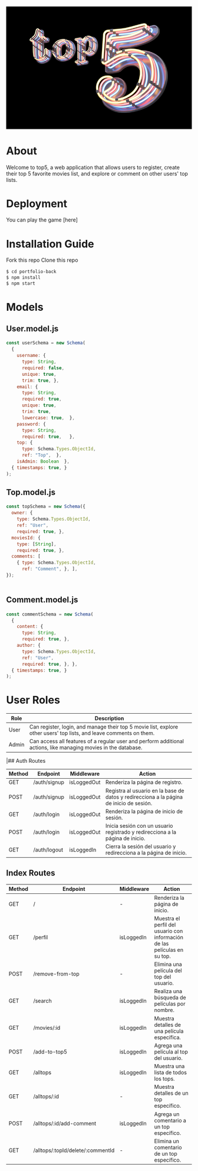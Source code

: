 
![Project Image](./public/images/top53.jpeg)

# About
Welcome to top5, a web application that allows users to register, create their top 5 favorite movies list, and explore or comment on other users' top lists.

# Deployment
You can play the game [here]

# Installation Guide
Fork this repo
Clone this repo
```shell
$ cd portfolio-back
$ npm install
$ npm start
```
# Models

## User.model.js
```js
const userSchema = new Schema(
  {
    username: {
      type: String,
      required: false,
      unique: true,
      trim: true, },
    email: {
      type: String,
      required: true,
      unique: true,
      trim: true,
      lowercase: true,  },
    password: {
      type: String,
      required: true,   },
    top: {
      type: Schema.Types.ObjectId,
      ref: "Top",  },
    isAdmin: Boolean  },
  { timestamps: true, }
);
```

## Top.model.js
```js
const topSchema = new Schema({
  owner: {
    type: Schema.Types.ObjectId,
    ref: "User",
    required: true, },
  moviesId: {
    type: [String],
    required: true, },
  comments: [
    { type: Schema.Types.ObjectId,
      ref: "Comment", }, ],
});



```
## Comment.model.js
```js
const commentSchema = new Schema(
  {
    content: {
      type: String,
      required: true, },
    author: {
      type: Schema.Types.ObjectId,
      ref: "User",
      required: true, }, },
  { timestamps: true, }
);
```


# User Roles
| Role    | Description                                                                                                                                                                  |
| ------- | ---------------------------------------------------------------------------------------------------------------------------------------------------------------------------- |
| User    | Can register, login, and manage their top 5 movie list, explore other users' top lists, and leave comments on them.                                                         |
| Admin   | Can access all features of a regular user and perform additional actions, like managing movies in the database.                                                             |


|## Auth Routes

| Method | Endpoint          | Middleware     | Action |
| ------ | ----------------- | -------------- | ------ |
| GET    | /auth/signup      | isLoggedOut    | Renderiza la página de registro. |
| POST   | /auth/signup      | isLoggedOut    | Registra al usuario en la base de datos y redirecciona a la página de inicio de sesión. |
| GET    | /auth/login       | isLoggedOut    | Renderiza la página de inicio de sesión. |
| POST   | /auth/login       | isLoggedOut    | Inicia sesión con un usuario registrado y redirecciona a la página de inicio. |
| GET    | /auth/logout      | isLoggedIn     | Cierra la sesión del usuario y redirecciona a la página de inicio. |

## Index Routes

| Method | Endpoint          | Middleware     | Action |
| ------ | ----------------- | -------------- | ------ |
| GET    | /                 | -              | Renderiza la página de inicio. |
| GET    | /perfil           | isLoggedIn     | Muestra el perfil del usuario con información de las películas en su top. |
| POST   | /remove-from-top  | -              | Elimina una película del top del usuario. |
| GET    | /search           | isLoggedIn     | Realiza una búsqueda de películas por nombre. |
| GET    | /movies/:id       | isLoggedIn     | Muestra detalles de una película específica. |
| POST   | /add-to-top5      | isLoggedIn     | Agrega una película al top del usuario. |
| GET    | /alltops          | isLoggedIn     | Muestra una lista de todos los tops. |
| GET    | /alltops/:id      | -              | Muestra detalles de un top específico. |
| POST   | /alltops/:id/add-comment | isLoggedIn | Agrega un comentario a un top específico. |
| GET    | /alltops/:topId/delete/:commentId | - | Elimina un comentario de un top específico. |




